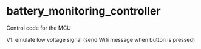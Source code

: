 # battery_monitoring_controller

Control code for the MCU  
  
V1: emulate low voltage signal (send Wifi message when button is pressed)

